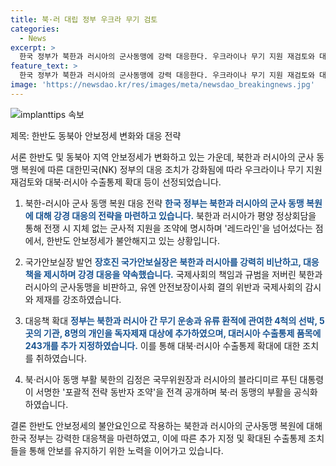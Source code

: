 ```yaml
---
title: 북·러 대립 정부 우크라 무기 검토
categories:
  - News
excerpt: >
  한국 정부가 북한과 러시아의 군사동맹에 강력 대응한다. 우크라이나 무기 지원 재검토와 대북·러시아 수출통제 확대로 북·러의 전쟁 시 지체 없는 군사적 지원을 비난하며, 국제사회의 책임과 규범을 저버린 것으로 지적했다. 또한, 러시아와 북한의 무기 운송과 유류 환적에 관여한 곳과 개인을 독자제재 대상에 추가했고, 대(對)러시아 수출통제 품목에 243개를 추가 지정했다. 북한과 러시아의 포괄적 전략 동반자 조약으로 인해 한반도 긴장이 고조될 전망이다.
feature_text: >
  한국 정부가 북한과 러시아의 군사동맹에 강력 대응한다. 우크라이나 무기 지원 재검토와 대북·러시아 수출통제 확대로 북·러의 전쟁 시 지체 없는 군사적 지원을 비난하며, 국제사회의 책임과 규범을 저버린 것으로 지적했다. 또한, 러시아와 북한의 무기 운송과 유류 환적에 관여한 곳과 개인을 독자제재 대상에 추가했고, 대(對)러시아 수출통제 품목에 243개를 추가 지정했다. 북한과 러시아의 포괄적 전략 동반자 조약으로 인해 한반도 긴장이 고조될 전망이다.
image: 'https://newsdao.kr/res/images/meta/newsdao_breakingnews.jpg'
---
```


<p><img src="https://newsdao.kr/res/images/meta/newsdao_breakingnews.jpg" alt="implanttips 속보" /></p>

<p>제목: 한반도 동북아 안보정세 변화와 대응 전략</p>

<p>서론
한반도 및 동북아 지역 안보정세가 변화하고 있는 가운데, 북한과 러시아의 군사 동맹 복원에 따른 대한민국(NK) 정부의 대응 조치가 강화됨에 따라 우크라이나 무기 지원 재검토와 대북·러시아 수출통제 확대 등이 선정되었습니다.</p>

<ol>
<li><p>북한-러시아 군사 동맹 복원 대응 전략
<b><span style="color: #1a5490;">한국 정부는 북한과 러시아의 군사 동맹 복원에 대해 강경 대응의 전략을 마련하고 있습니다.</span></b>
북한과 러시아가 평양 정상회담을 통해 전쟁 시 지체 없는 군사적 지원을 조약에 명시하며 '레드라인'을 넘어섰다는 점에서, 한반도 안보정세가 불안해지고 있는 상황입니다.</p></li>
<li><p>국가안보실장 발언
<b><span style="color: #1a5490;">장호진 국가안보실장은 북한과 러시아를 강력히 비난하고, 대응책을 제시하며 강경 대응을 약속했습니다.</span></b>
국제사회의 책임과 규범을 저버린 북한과 러시아의 군사동맹을 비판하고, 유엔 안전보장이사회 결의 위반과 국제사회의 감시와 제재를 강조하였습니다.</p></li>
<li><p>대응책 확대
<b><span style="color: #1a5490;">정부는 북한과 러시아 간 무기 운송과 유류 환적에 관여한 4척의 선박, 5곳의 기관, 8명의 개인을 독자제재 대상에 추가하였으며, 대러시아 수출통제 품목에 243개를 추가 지정하였습니다.</span></b>
이를 통해 대북·러시아 수출통제 확대에 대한 조치를 취하였습니다.</p></li>
<li><p>북·러시아 동맹 부활
북한의 김정은 국무위원장과 러시아의 블라디미르 푸틴 대통령이 서명한 '포괄적 전략 동반자 조약'을 전격 공개하며 북·러 동맹의 부활을 공식화하였습니다.</p></li>
</ol>

<p>결론
한반도 안보정세의 불안요인으로 작용하는 북한과 러시아의 군사동맹 복원에 대해 한국 정부는 강력한 대응책을 마련하였고, 이에 따른 추가 지정 및 확대된 수출통제 조치들을 통해 안보를 유지하기 위한 노력을 이어가고 있습니다.</p>

